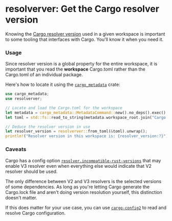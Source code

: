 # resolverver: Get the Cargo resolver version

Knowing the [Cargo resolver version](https://doc.rust-lang.org/cargo/reference/resolver.html#resolver-versions)
used in a given workspace is important to some tooling that interfaces with Cargo.
You'll know it when you need it.

### Usage

Since resolver version is a global property for the entire workspace,
it is important that you read the **workspace** Cargo.toml rather than
the Cargo.toml of an individual package.

Here's how to locate it using the [`cargo_metadata`](https://crates.io/crates/cargo_metadata) crate:

```rust
use cargo_metadata;
use resolverver;

// Locate and load the Cargo.toml for the workspace
let metadata = cargo_metadata::MetadataCommand::new().no_deps().exec().unwrap();
let toml = std::fs::read_to_string(metadata.workspace_root.join("Cargo.toml")).unwrap();

// Deduce the resolver version in use
let resolver_version = resolverver::from_toml(&toml).unwrap();
println!("Resolver version in this workspace is: {resolver_version:?}");
```

### Caveats

Cargo has a config option [`resolver.incompatible-rust-versions`](https://doc.rust-lang.org/cargo/reference/config.html#resolverincompatible-rust-versions)
that may enable V3 resolver even when everything else would indicate that V2 resolver should be used.

The only difference between V2 and V3 resolvers is the selected versions of some dependencies.
As long as you're letting Cargo generate the Cargo.lock file and aren't doing version resolution yourself,
this distinction doesn't matter.

If this does matter for your use case, you can use [`cargo-config2`](https://crates.io/crates/cargo-config2)
to read and resolve Cargo configuration.